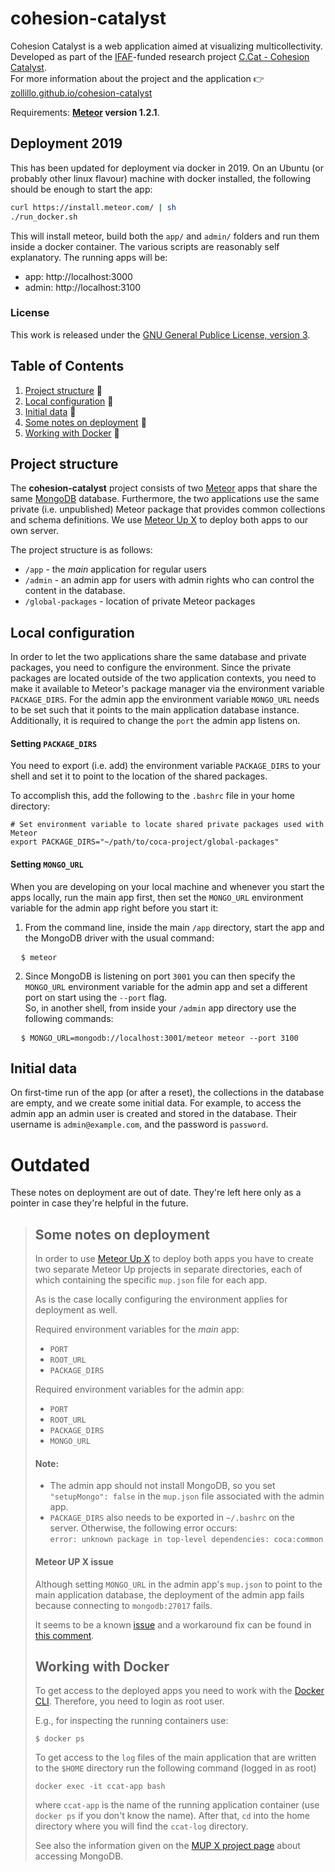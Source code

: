 # cohesion-catalyst

Cohesion Catalyst is a web application aimed at visualizing multicollectivity.  
Developed as part of the [IFAF](http://www.ifaf-berlin.de/projekte/c.cat/)-funded research project [C.Cat - Cohesion Catalyst](http://cohesion-lab.com/).  
For more information about the project and the application 👉 [zollillo.github.io/cohesion-catalyst](https://zollillo.github.io/cohesion-catalyst/)  


Requirements:  __[Meteor](http://guide.meteor.com/#what-is-meteor) version 1.2.1__.  
## Deployment 2019

This has been updated for deployment via docker in 2019. On an Ubuntu (or
probably other linux flavour) machine with docker installed, the following
should be enough to start the app:

```bash
curl https://install.meteor.com/ | sh
./run_docker.sh
```

This will install meteor, build both the `app/` and `admin/` folders and run
them inside a docker container. The various scripts are reasonably self
explanatory. The running apps will be:

- app: http://localhost:3000
- admin: http://localhost:3100

### License
This work is released under the [GNU General Publice License, version 3](http://www.gnu.org/licenses/gpl-3.0.txt).

## Table of Contents

1. [Project structure](#project-structure) :memo:
2. [Local configuration](#local-configuration) :wrench:
3. [Initial data](#initial-data) :baby:
4. [Some notes on deployment](#some-notes-on-deployment) :rocket:
5. [Working with Docker](#working-with-docker) :whale:



## Project structure

The __cohesion-catalyst__ project consists of two [Meteor](http://guide.meteor.com/#what-is-meteor) apps that share the same [MongoDB](https://docs.mongodb.org/manual/introduction/) database. Furthermore, the two applications use the same private (i.e. unpublished) Meteor package that provides common collections and schema definitions. We use [Meteor Up X](https://github.com/arunoda/meteor-up/tree/mupx) to deploy both apps to our own server.

The project structure is as follows:
* `/app` - the _main_ application for regular users
* `/admin` - an admin app for users with admin rights who can control the content in the database.  
* `/global-packages` - location of private Meteor packages  


## Local configuration

In order to let the two applications share the same database and private packages, you need to configure the environment. Since the private packages are located outside of the two application contexts, you need to make it available to Meteor's package manager via the environment variable `PACKAGE_DIRS`. For the admin app the environment variable `MONGO_URL` needs to be set such that it points to the main application database instance. Additionally, it is required to change the `port` the admin app listens on.


#### Setting `PACKAGE_DIRS`

You need to export (i.e. add) the environment variable `PACKAGE_DIRS` to your shell and set it to point to the location of the shared packages.

To accomplish this, add the following to the `.bashrc` file in your home directory:  
```
# Set environment variable to locate shared private packages used with Meteor
export PACKAGE_DIRS="~/path/to/coca-project/global-packages"
```

#### Setting `MONGO_URL`

When you are developing on your local machine and whenever you start the apps locally, run the main app first, then set the `MONGO_URL` environment variable for the admin app right before you start it:  

1. From the command line, inside the main `/app` directory, start the app and the MongoDB driver with the usual command:
<pre>
  <code>$ meteor</code>
</pre>

2. Since MongoDB is listening on port `3001` you can then specify the `MONGO_URL` environment variable for the admin app and set a different port on start using the `--port` flag.  
So, in another shell, from inside your `/admin` app directory use the following commands:
<pre>
  <code>$ MONGO_URL=mongodb://localhost:3001/meteor meteor --port 3100</code>
</pre>


## Initial data
On first-time run of the app (or after a reset), the collections in the database are empty, and we create some initial data.
For example, to access the admin app an admin user is created and stored in the database. Their username is  `admin@example.com`, and the password is `password`.

# Outdated

These notes on deployment are out of date. They're left here only as a pointer in case they're helpful in the future.

> ## Some notes on deployment
> 
> In order to use [Meteor Up X](https://github.com/arunoda/meteor-up/tree/mupx) to deploy both apps you have to create two separate Meteor Up projects in separate directories, each of which containing the specific `mup.json` file for each app.  
> 
> As is the case locally configuring the environment applies for deployment as well.
> 
> Required environment variables for the _main_ app:
> * `PORT`
> * `ROOT_URL`
> * `PACKAGE_DIRS`
> 
> Required environment variables for the admin app:
> * `PORT`
> * `ROOT_URL`
> * `PACKAGE_DIRS`
> * `MONGO_URL`
> 
> #### Note:
> 
> * The admin app should not install MongoDB, so you set `"setupMongo": false` in the `mup.json` file associated with the admin app.
> * `PACKAGE_DIRS` also needs to be exported in `~/.bashrc` on the server. Otherwise, the following error occurs:  
> `error: unknown package in top-level dependencies: coca:common`  
> 
> 
> #### Meteor UP X issue
> 
> Although setting `MONGO_URL` in the admin app's `mup.json` to point to the main application database, the deployment of the admin app fails because connecting to `mongodb:27017` fails.  
> 
> It seems to be a known [issue](https://github.com/arunoda/meteor-up/issues/758) and a workaround fix can be found in [this comment](https://github.com/arunoda/meteor-up/issues/758#issuecomment-164343450).  
> 
> 
> ## Working with Docker
> 
> 
> To get access to the deployed apps you need to work with the [Docker CLI](https://docs.docker.com/engine/reference/commandline/cli/). Therefore, you need to login as root user.  
> 
> E.g., for inspecting the running containers use:
> 
> ```
> $ docker ps
> ```
> 
> 
> To get access to the `log` files of the main application that are written to the `$HOME` directory run the following command (logged in as root)
> 
> ```
> docker exec -it ccat-app bash
> ```
> 
> where `ccat-app` is the name of the running application container (use `docker ps` if you don't know the name). After that, `cd` into the home directory where you will find the `ccat-log` directory.
> 
> See also the information given on the [MUP X project page](https://github.com/arunoda/meteor-up/tree/mupx#accessing-the-database) about accessing  MongoDB.
> 